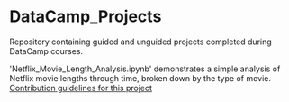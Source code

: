 # DataCamp_Projects
Repository containing guided and unguided projects completed during DataCamp courses.

'Netflix_Movie_Length_Analysis.ipynb' demonstrates a simple analysis of Netflix movie lengths through time, broken down by the type of movie.
[Contribution guidelines for this project](docs/Netflix_Movie_Length_Analysis.ipynb)
